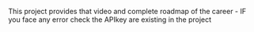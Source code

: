 This project provides that video and complete roadmap of the career - IF you face any error check the APIkey are existing in the project
